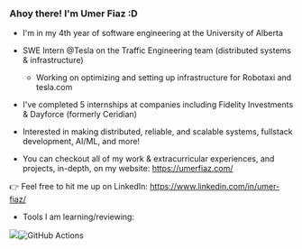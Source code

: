 ### Ahoy there! I'm Umer Fiaz :D


- I'm in my 4th year of software engineering at the University of Alberta
- SWE Intern @Tesla on the Traffic Engineering team (distributed systems & infrastructure)  
    - Working on optimizing and setting up infrastructure for Robotaxi and tesla.com

- I've completed 5 internships at companies including Fidelity Investments & Dayforce (formerly Ceridian)

- Interested in making distributed, reliable, and scalable systems, fullstack development, AI/ML, and more!                     

- You can checkout all of my work & extracurricular experiences, and projects, in-depth, on my website: https://umerfiaz.com/     

:point_right: Feel free to hit me up on LinkedIn: https://www.linkedin.com/in/umer-fiaz/

- Tools I am learning/reviewing:

<img src="https://img.shields.io/badge/go-%2300ADD8.svg?&style=for-the-badge&logo=go&logoColor=white"/>![GitHub Actions](https://img.shields.io/badge/github%20actions-%232671E5.svg?style=for-the-badge&logo=githubactions&logoColor=white)
